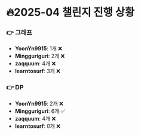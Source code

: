 # 🔥2025-04 챌린지 진행 상황

### 👉 그래프
- **YoonYn9915**: 1개 ❌
- **Mingguriguri**: 2개 ❌
- **zaqquum**: 4개 ❌
- **learntosurf**: 3개 ❌


### 👉 DP
- **YoonYn9915**: 2개 ❌
- **Mingguriguri**: 6개 ✅
- **zaqquum**: 4개 ❌
- **learntosurf**: 0개 ❌


